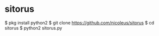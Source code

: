 # sitorus
$ pkg install python2
$ git clone https://github.com/nicoleus/sitorus
$ cd sitorus
$ python2 sitorus.py
